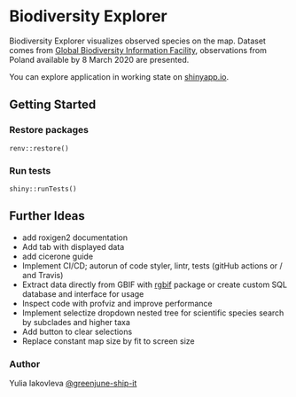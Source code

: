 # Biodiversity Explorer

Biodiversity Explorer visualizes observed species on the map. Dataset comes
from [Global Biodiversity Information Facility](https://www.gbif.org/), observations from Poland available by 8 March
2020 are presented.

You can explore application in working state on [shinyapp.io](https://greenjune.shinyapps.io/biodiversity-explorer/).

## Getting Started

### Restore packages

```
renv::restore()
```

### Run tests

```
shiny::runTests()
```

## Further Ideas

* add roxigen2 documentation
* Add tab with displayed data
* add cicerone guide
* Implement CI/CD; autorun of code styler, lintr, tests (gitHub actions or / and Travis)
* Extract data directly from GBIF with [rgbif](https://docs.ropensci.org/rgbif/) package or create custom SQL database
  and interface for usage
* Inspect code with profviz and improve performance
* Implement selectize dropdown nested tree for scientific species search by subclades and higher taxa
* Add button to clear selections
* Replace constant map size by fit to screen size

### Author

Yulia Iakovleva [@greenjune-ship-it](https://github.com/greenjune-ship-it)
